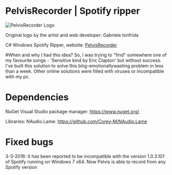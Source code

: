 # PelvisRecorder | Spotify ripper
![PelvisRecorder Logo](http://projects.edoardocasella.it/pelvisrecorder/resources/pelvisrecorderbrand.png)

Original logo by the artist and web developer: Gabriele Ionfrida

C# Windows Spotify Ripper, website: [PelvisRecorder](http://projects.edoardocasella.it/pelvisrecorder/)

#When and why I had this idea?
So, i was trying to "find" somewhere one of my favourite songs - 'Sensitive kind by Eric Clapton' but without success. I've built this solution to solve this biiig-emotionallywasting problem in less than a week. Other online solutions were filled with viruses or incompatible with my pc.   

# Dependencies 
NuGet Visual Studio package manager: https://www.nuget.org/

Libraries: NAudio.Lame: https://github.com/Corey-M/NAudio.Lame

# Fixed bugs

3-3-2016: It has been reported to be incompatible with the version 1.0.3.101 of Spotify running on Windows 7 x64. Now Pelvis is able to record from any Spotify version

